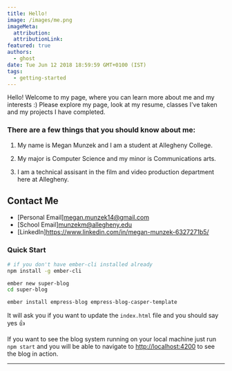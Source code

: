 ```yaml
---
title: Hello!
image: /images/me.png
imageMeta:
  attribution:
  attributionLink:
featured: true
authors:
  - ghost
date: Tue Jun 12 2018 18:59:59 GMT+0100 (IST)
tags:
  - getting-started
---
```


Hello! Welcome to my page, where you can learn more about me and my interests :)
Please explore my page, look at my resume, classes I've taken and my projects I
have completed.

### There are a few things that you should know about me:

1. My name is Megan Munzek and I am a student at Allegheny College.

1. My major is Computer Science and my minor is Communications arts.

1. I am a technical assisant in the film and video production department here at
Allegheny.


## Contact Me

- [Personal Email]megan.munzek14@gmail.com
- [School Email]munzekm@allegheny.edu
- [LinkedIn]https://www.linkedin.com/in/megan-munzek-6327271b5/

### Quick Start

```bash
# if you don't have ember-cli installed already
npm install -g ember-cli

ember new super-blog
cd super-blog

ember install empress-blog empress-blog-casper-template
```

It will ask you if you want to update the `index.html` file and you should say yes 👍

If you want to see the blog system running on your local machine just run `npm start` and you will
be able to navigate to  [http://localhost:4200](http://localhost:4200) to see the blog in action.

---
